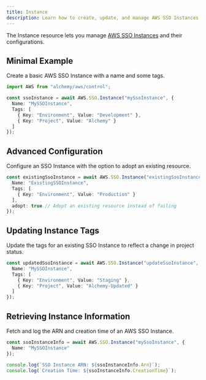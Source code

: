 ```yaml
---
title: Instance
description: Learn how to create, update, and manage AWS SSO Instances using Alchemy Cloud Control.
---
```


The Instance resource lets you manage [AWS SSO Instances](https://docs.aws.amazon.com/sso/latest/userguide/) and their configurations.

## Minimal Example

Create a basic AWS SSO Instance with a name and some tags.

```ts
import AWS from "alchemy/aws/control";

const ssoInstance = await AWS.SSO.Instance("mySsoInstance", {
  Name: "MySSOInstance",
  Tags: [
    { Key: "Environment", Value: "Development" },
    { Key: "Project", Value: "Alchemy" }
  ]
});
```

## Advanced Configuration

Configure an SSO Instance with the option to adopt an existing resource.

```ts
const existingSsoInstance = await AWS.SSO.Instance("existingSsoInstance", {
  Name: "ExistingSSOInstance",
  Tags: [
    { Key: "Environment", Value: "Production" }
  ],
  adopt: true // Adopt an existing resource instead of failing
});
```

## Updating Instance Tags

Update the tags for an existing SSO Instance to reflect a change in project status.

```ts
const updatedSsoInstance = await AWS.SSO.Instance("updateSsoInstance", {
  Name: "MySSOInstance",
  Tags: [
    { Key: "Environment", Value: "Staging" },
    { Key: "Project", Value: "Alchemy-Updated" }
  ]
});
```

## Retrieving Instance Information

Fetch and log the ARN and creation time of an AWS SSO Instance.

```ts
const ssoInstanceInfo = await AWS.SSO.Instance("mySsoInstance", {
  Name: "MySSOInstance"
});

console.log(`SSO Instance ARN: ${ssoInstanceInfo.Arn}`);
console.log(`Creation Time: ${ssoInstanceInfo.CreationTime}`);
```